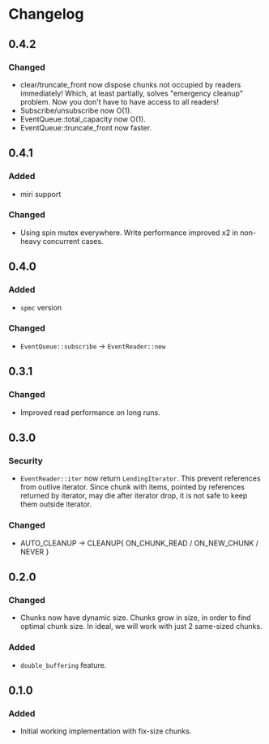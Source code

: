 # Changelog

## 0.4.2
### Changed
- clear/truncate_front now dispose chunks not occupied by readers immediately! Which, at least partially, solves "emergency cleanup" problem.
Now you don't have to have access to all readers!  
- Subscribe/unsubscribe now O(1).
- EventQueue::total_capacity now O(1).
- EventQueue::truncate_front now faster.

## 0.4.1
### Added
- miri support
### Changed
- Using spin mutex everywhere. Write performance improved x2 in non-heavy concurrent cases.

## 0.4.0
### Added
- `spmc` version
### Changed
- `EventQueue::subscribe` -> `EventReader::new`

## 0.3.1
### Changed
- Improved read performance on long runs.

## 0.3.0
### Security
- `EventReader::iter` now return `LendingIterator`. This prevent references from outlive iterator. 
Since chunk with items, pointed by references returned by iterator, may die after iterator drop,
it is not safe to keep them outside iterator. 
### Changed
- AUTO_CLEANUP -> CLEANUP{ ON_CHUNK_READ / ON_NEW_CHUNK / NEVER }

## 0.2.0
### Changed
- Chunks now have dynamic size. Chunks grow in size, 
in order to find optimal chunk size.
In ideal, we will work with just 2 same-sized chunks.
### Added
- `double_buffering` feature.

## 0.1.0
### Added
- Initial working implementation with fix-size chunks.
